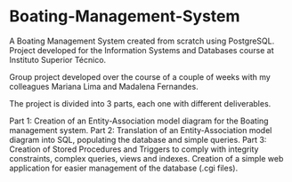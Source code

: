 # Boating-Management-System
A Boating Management System created from scratch using PostgreSQL. Project developed for the Information Systems and Databases course at Instituto Superior Técnico.

Group project developed over the course of a couple of weeks with my colleagues Mariana Lima and Madalena Fernandes.

The project is divided into 3 parts, each one with different deliverables. 

Part 1: Creation of an Entity-Association model diagram for the Boating management system.
Part 2: Translation of an Entity-Association model diagram into SQL, populating the database and simple queries.
Part 3: Creation of Stored Procedures and Triggers to comply with integrity constraints, complex queries, views and indexes. 
        Creation of a simple web application for easier management of the database (.cgi files).
